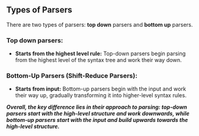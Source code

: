 ## Types of Parsers

There are two types of parsers: **top down** parsers and **bottom up** parsers.

### Top down parsers:

- **Starts from the highest level rule:** Top-down parsers begin parsing from the highest level of the syntax tree and work their way down.

### Bottom-Up Parsers (Shift-Reduce Parsers):

- **Starts from input:** Bottom-up parsers begin with the input and work their way up, gradually transforming it into higher-level syntax rules.

**_Overall, the key difference lies in their approach to parsing: top-down parsers start with the high-level structure and work downwards, while bottom-up parsers start with the input and build upwards towards the high-level structure._**
